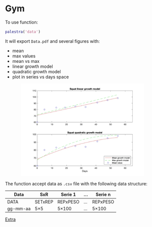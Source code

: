 # Gym

To use function:
```matlab
palestra('data')
```
It will export `Data.pdf` and several figures with:
* mean
* max values
* mean vs max
* linear growth model
* quadratic growth model
* plot in series vs days space
<center>
<img src="https://github.com/mastroalex/gym/blob/main/fig/Squat_figure7.png.webp" alt="example" style="width:400px;"/>
</center>

The function accept data as `.csv` file with the following data structure:

|Data|	SxR	|Serie 1|	…	|Serie n|
|---|---|---|---|---|
|DATA|	SETxREP|	REPxPESO|	…|	REPxPESO|
|gg-mm-aa|	5×5|	5×100|	…|	5×100|

[Extra](https://alessandromastrofini.it/2021/11/03/modello-crescita-sovraccarico-fondamentali/)
